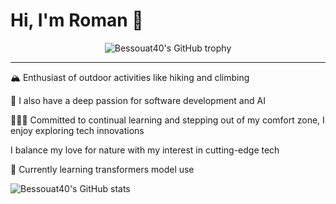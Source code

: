 # Hi, I'm Roman 👋

<div align="center">
  <img src="https://github-profile-trophy.vercel.app/?username=Bessouat40&column=-1" alt="Bessouat40's GitHub trophy">
</div>

<hr>
<div>
<p>🏔 Enthusiast of outdoor activities like hiking and climbing</p>
<p>🤖 I also have a deep passion for software development and AI</p>
<p>🧑🏻‍💻 Committed to continual learning and stepping out of my comfort zone, I enjoy exploring tech innovations</p>
<p>I balance my love for nature with my interest in cutting-edge tech</p>
<p>🌱 Currently learning transformers model use</p>
</div>

![Bessouat40's GitHub stats](https://github-readme-stats.vercel.app/api?username=Bessouat40)
